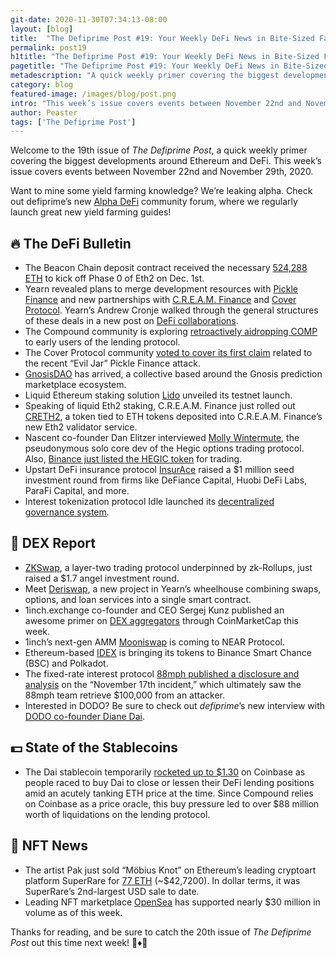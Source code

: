 ```yaml
---
git-date: 2020-11-30T07:34:13-08:00
layout: [blog]
title:  "The Defiprime Post #19: Your Weekly DeFi News in Bite-Sized Fashion"
permalink: post19
h1title: "The Defiprime Post #19: Your Weekly DeFi News in Bite-Sized Fashion"
pagetitle: "The Defiprime Post #19: Your Weekly DeFi News in Bite-Sized Fashion"
metadescription: "A quick weekly primer covering the biggest developments around Ethereum and DeFi. This week’s issue covers events between November 22nd and November 29th, 2020"
category: blog
featured-image: /images/blog/post.png
intro: "This week’s issue covers events between November 22nd and November 29th, 2020"
author: Peaster
tags: ['The Defiprime Post']
---
```

Welcome to the 19th issue of _The Defiprime Post_, a quick weekly primer covering the biggest developments around Ethereum and DeFi. This week’s issue covers events between November 22nd and November 29th, 2020.

Want to mine some yield farming knowledge? We’re leaking alpha. Check out defiprime’s new [Alpha DeFi](https://alpha.defiprime.com/c/yield-farming/6) community forum, where we regularly launch great new yield farming guides!


## 🔥 The DeFi Bulletin

*   The Beacon Chain deposit contract received the necessary [524,288 ETH](https://www.theblockcrypto.com/linked/85531/eth2-deposit-contract-threshold-phase-0) to kick off Phase 0 of Eth2 on Dec. 1st.
*   Yearn revealed plans to merge development resources with [Pickle Finance](https://medium.com/iearn/pickle-yearn-ferment-co-operation-dill-eec43b93d0ea) and new partnerships with [C.R.E.A.M. Finance](https://medium.com/iearn/yearn-cream-v2-merger-e9fa6c6989b4) and [Cover Protocol](https://medium.com/iearn/yearn-cover-merger-651142828c45). Yearn’s Andrew Cronje walked through the general structures of these deals in a new post on [DeFi collaborations](https://andrecronje.medium.com/merger-acquisition-partnership-collaboration-nomenclature-in-the-decentralized-space-ca24370d6f27).
*   The Compound community is exploring [retroactively aidropping COMP](https://www.comp.xyz/t/should-compound-retroactively-airdrop-tokens-to-early-users/595/2) to early users of the lending protocol.
*   The Cover Protocol community [voted to cover its first claim](https://coverprotocol.medium.com/11-21-20-claim-outcome-for-pickle-finance-aa2fcc56cb7c) related to the recent “Evil Jar” Pickle Finance attack.
*   [GnosisDAO](https://blog.gnosis.pm/announcing-gnosisdao-a7102fcf9224) has arrived, a collective based around the Gnosis prediction marketplace ecosystem.
*   Liquid Ethereum staking solution [Lido](https://blog.lido.fi/lido-testnet-launch/) unveiled its testnet launch.
*   Speaking of liquid Eth2 staking, C.R.E.A.M. Finance just rolled out [CRETH2](https://twitter.com/CreamdotFinance/status/1331165435052445696), a token tied to ETH tokens deposited into C.R.E.A.M. Finance’s new Eth2 validator service.
*   Nascent co-founder Dan Elitzer interviewed [Molly Wintermute](https://www.youtube.com/watch?v=5q_5NHO70ig&feature=youtu.be), the pseudonymous solo core dev of the Hegic options trading protocol. Also, [Binance just listed the HEGIC token](https://www.binance.com/en/support/announcement/f59a14138c404e3d85615ab302ac5090) for trading.
*   Upstart DeFi insurance protocol [InsurAce](https://insurace-protocol.medium.com/insurace-1-million-seed-funding-raised-led-by-tier-1-investors-e25cfec19b16) raised a $1 million seed investment round from firms like DeFiance Capital, Huobi DeFi Labs, ParaFi Capital, and more.
*   Interest tokenization protocol Idle launched its [decentralized governance system](https://idlefinance.medium.com/idle-governance-is-live-9b55e8f407d7).


## 💱 DEX Report

*   [ZKSwap](https://www.theblockcrypto.com/linked/85399/bixin-snz-fbg-dex-zkswap-angel-round), a layer-two trading protocol underpinned by zk-Rollups, just raised a $1.7 angel investment round.
*   Meet [Deriswap](https://andrecronje.medium.com/deriswap-capital-efficient-swaps-futures-options-and-loans-ea424b24a41c), a new project in Yearn’s wheelhouse combining swaps, options, and loan services into a single smart contract.
*   1inch.exchange co-founder and CEO Sergej Kunz published an awesome primer on [DEX aggregators](https://coinmarketcap.com/alexandria/article/what-are-dex-aggregators-a-deep-dive-by-1inch) through CoinMarketCap this week.
*   1inch’s next-gen AMM [Mooniswap](https://near.org/blog/mooniswap-brings-its-next-generation-amm-protocol-by-1inch-to-near/) is coming to NEAR Protocol.
*   Ethereum-based [IDEX](https://www.coindesk.com/idex-binance-smart-chain-polkadot) is bringing its tokens to Binance Smart Chance (BSC) and Polkadot.
*   The fixed-rate interest protocol [88mph published a disclosure and analysis](https://medium.com/88mphapp/the-88mph-wild-ride-e09ec56ed079) on the “November 17th incident,” which ultimately saw the 88mph team retrieve $100,000 from an attacker.
*   Interested in DODO? Be sure to check out _defiprime_’s new interview with [DODO co-founder Diane Dai](https://defiprime.com/dodo).


## 💵 State of the Stablecoins

*   The Dai stablecoin temporarily [rocketed up to $1.30](https://www.theblockcrypto.com/post/85850/dai-compound-dydx-liquidations-defi) on Coinbase as people raced to buy Dai to close or lessen their DeFi lending positions amid an acutely tanking ETH price at the time. Since Compound relies on Coinbase as a price oracle, this buy pressure led to over $88 million worth of liquidations on the lending protocol.


## 💎 NFT News

*   The artist Pak just sold “Möbius Knot” on Ethereum’s leading cryptoart platform SuperRare for [77 ETH](https://twitter.com/SuperRare_co/status/1333083621553561600) (~$42,7200). In dollar terms, it was SuperRare’s 2nd-largest USD sale to date.
*   Leading NFT marketplace [OpenSea](https://twitter.com/opensea/status/1331990631024091142) has supported nearly $30 million in volume as of this week.


Thanks for reading, and be sure to catch the 20th issue of _The Defiprime Post_ out this time next week! 👋♦️👋
